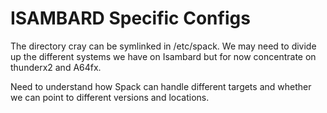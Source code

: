 # ISAMBARD Specific Configs
The directory cray can be symlinked in /etc/spack.  We may need to divide up the different systems we have on Isambard but for now concentrate on thunderx2 and A64fx.

Need to understand how Spack can handle different targets and whether we can point to different versions and locations.

